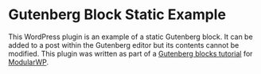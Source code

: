 # Gutenberg Block Static Example

This WordPress plugin is an example of a static Gutenberg block. It can be added to a post within the Gutenberg editor but its contents cannot be modified. This plugin was written as part of a [Gutenberg blocks tutorial](https://modularwp.com/how-to-build-gutenberg-blocks/) for [ModularWP](https://modularwp.com/).